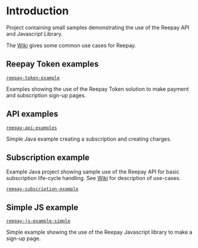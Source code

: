 # Introduction

Project containing small samples demonstrating the use of the Reepay API and Javascript Library.

The [Wiki](https://github.com/reepay/reepay-examples/wiki) gives some common use cases for Reepay.

## Reepay Token examples

[`reepay-token-example`](reepay-token-example)

Examples showing the use of the Reepay Token solution to make payment and subscription sign-up pages.

## API examples

[`reepay-api-examples`](reepay-api-examples)

Simple Java example creating a subscription and creating charges.

## Subscription example

Example Java project showing sample use of the Reepay API for basic subscription life-cycle
handling. See [Wiki](https://github.com/reepay/reepay-examples/wiki/Simple-subscription-handling) for description
of use-cases.

[`reepay-subscription-example`](reepay-subscription-example)

## Simple JS example

[`reepay-js-example-simple`](reepay-js-example-simple)

Simple example showing the use of the Reepay Javascript library to make a sign-up page.
